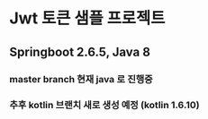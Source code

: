 # Jwt 토큰 샘플 프로젝트

## Springboot 2.6.5, Java 8

### master branch 현재 java 로 진행중

### 추후 kotlin 브랜치 새로 생성 예정 (kotlin 1.6.10)
